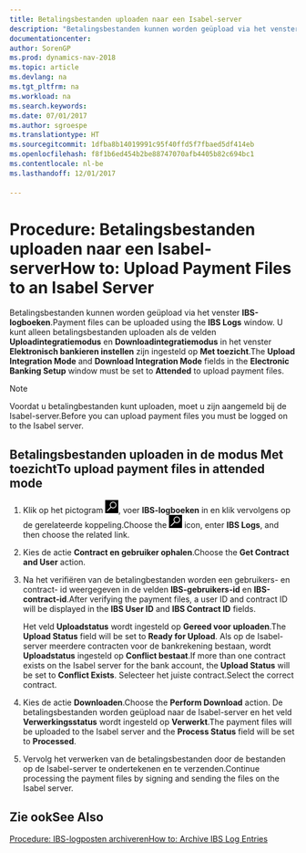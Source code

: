```yaml
---
title: Betalingsbestanden uploaden naar een Isabel-server
description: "Betalingsbestanden kunnen worden geüpload via het venster **IBS-logboeken**. U kunt alleen betalingsbestanden uploaden als de velden **Uploadintegratiemodus** en **Downloadintegratiemodus** in het venster **Elektronisch bankieren instellen** zijn ingesteld op **Met toezicht**."
documentationcenter: 
author: SorenGP
ms.prod: dynamics-nav-2018
ms.topic: article
ms.devlang: na
ms.tgt_pltfrm: na
ms.workload: na
ms.search.keywords: 
ms.date: 07/01/2017
ms.author: sgroespe
ms.translationtype: HT
ms.sourcegitcommit: 1dfba8b14019991c95f40ffd5f7fbaed5df414eb
ms.openlocfilehash: f8f1b6ed454b2be88747070afb4405b82c694bc1
ms.contentlocale: nl-be
ms.lasthandoff: 12/01/2017

---
```

# <a name="how-to-upload-payment-files-to-an-isabel-server"></a><span data-ttu-id="619a9-104">Procedure: Betalingsbestanden uploaden naar een Isabel-server</span><span class="sxs-lookup"><span data-stu-id="619a9-104">How to: Upload Payment Files to an Isabel Server</span></span>
<span data-ttu-id="619a9-105">Betalingsbestanden kunnen worden geüpload via het venster **IBS-logboeken**.</span><span class="sxs-lookup"><span data-stu-id="619a9-105">Payment files can be uploaded using the **IBS Logs** window.</span></span> <span data-ttu-id="619a9-106">U kunt alleen betalingsbestanden uploaden als de velden **Uploadintegratiemodus** en **Downloadintegratiemodus** in het venster **Elektronisch bankieren instellen** zijn ingesteld op **Met toezicht**.</span><span class="sxs-lookup"><span data-stu-id="619a9-106">The **Upload Integration Mode** and **Download Integration Mode** fields in the **Electronic Banking Setup** window must be set to **Attended** to upload payment files.</span></span>  

> [!NOTE]  
>  <span data-ttu-id="619a9-107">Voordat u betalingbestanden kunt uploaden, moet u zijn aangemeld bij de Isabel-server.</span><span class="sxs-lookup"><span data-stu-id="619a9-107">Before you can upload payment files you must be logged on to the Isabel server.</span></span>  

## <a name="to-upload-payment-files-in-attended-mode"></a><span data-ttu-id="619a9-108">Betalingsbestanden uploaden in de modus Met toezicht</span><span class="sxs-lookup"><span data-stu-id="619a9-108">To upload payment files in attended mode</span></span>  

1.  <span data-ttu-id="619a9-109">Klik op het pictogram ![Zoeken naar pagina of rapport](../../media/ui-search/search_small.png "pictogram Zoeken naar pagina of rapport"), voer **IBS-logboeken** in en klik vervolgens op de gerelateerde koppeling.</span><span class="sxs-lookup"><span data-stu-id="619a9-109">Choose the ![Search for Page or Report](../../media/ui-search/search_small.png "Search for Page or Report icon") icon, enter **IBS Logs**, and then choose the related link.</span></span>  
2.  <span data-ttu-id="619a9-110">Kies de actie **Contract en gebruiker ophalen**.</span><span class="sxs-lookup"><span data-stu-id="619a9-110">Choose the **Get Contract and User** action.</span></span>  
3.  <span data-ttu-id="619a9-111">Na het verifiëren van de betalingbestanden worden een gebruikers- en contract- id weergegeven in de velden **IBS-gebruikers-id** en **IBS-contract-id**.</span><span class="sxs-lookup"><span data-stu-id="619a9-111">After verifying the payment files, a user ID and contract ID will be displayed in the **IBS User ID** and **IBS Contract ID** fields.</span></span>  

    <span data-ttu-id="619a9-112">Het veld **Uploadstatus** wordt ingesteld op **Gereed voor uploaden**.</span><span class="sxs-lookup"><span data-stu-id="619a9-112">The **Upload Status** field will be set to **Ready for Upload**.</span></span> <span data-ttu-id="619a9-113">Als op de Isabel-server meerdere contracten voor de bankrekening bestaan, wordt **Uploadstatus** ingesteld op **Conflict bestaat**.</span><span class="sxs-lookup"><span data-stu-id="619a9-113">If more than one contract exists on the Isabel server for the bank account, the **Upload Status** will be set to **Conflict Exists**.</span></span> <span data-ttu-id="619a9-114">Selecteer het juiste contract.</span><span class="sxs-lookup"><span data-stu-id="619a9-114">Select the correct contract.</span></span>  

4.  <span data-ttu-id="619a9-115">Kies de actie **Downloaden**.</span><span class="sxs-lookup"><span data-stu-id="619a9-115">Choose the **Perform Download** action.</span></span> <span data-ttu-id="619a9-116">De betalingsbestanden worden geüpload naar de Isabel-server en het veld **Verwerkingsstatus** wordt ingesteld op **Verwerkt**.</span><span class="sxs-lookup"><span data-stu-id="619a9-116">The payment files will be uploaded to the Isabel server and the **Process Status** field will be set to **Processed**.</span></span>  
5.  <span data-ttu-id="619a9-117">Vervolg het verwerken van de betalingsbestanden door de bestanden op de Isabel-server te ondertekenen en te verzenden.</span><span class="sxs-lookup"><span data-stu-id="619a9-117">Continue processing the payment files by signing and sending the files on the Isabel server.</span></span>  

## <a name="see-also"></a><span data-ttu-id="619a9-118">Zie ook</span><span class="sxs-lookup"><span data-stu-id="619a9-118">See Also</span></span>  
 [<span data-ttu-id="619a9-119">Procedure: IBS-logposten archiveren</span><span class="sxs-lookup"><span data-stu-id="619a9-119">How to: Archive IBS Log Entries</span></span>](how-to-archive-ibs-log-entries.md)

